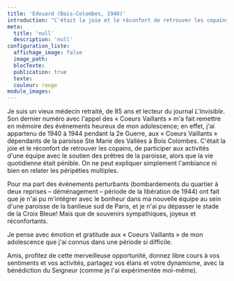 ```yaml
---
title: 'Edouard (Bois-Colombes, 1940)'
introduction: "C'était la joie et le réconfort de retrouver les copains, de participer aux activités d'une équipe avec le soutien des prêtres de la paroisse, alors que la vie quotidienne était pénible. On ne peut expliquer simplement l'ambiance ni bien en relater les péripéties multiples."
meta:
  title: 'null'
  description: 'null'
configuration_liste:
  affichage_image: false
  image_path:
  blocTexte:
  publication: true
  texte:
  couleur: rouge
module_images:
---
```



<div><p>Je suis un vieux m&eacute;decin retrait&eacute;, de 85 ans et lecteur du journal <em>L'</em><em>Invisible</em>. Son dernier num&eacute;ro avec l'appel des &laquo; Coeurs Vaillants &raquo; m'a fait remettre en m&eacute;moire des &eacute;v&eacute;nements heureux de mon adolescence; en effet, j'ai appartenu de 1940 &agrave; 1944 pendant la 2e Guerre, aux &laquo; Coeurs Vaillants &raquo; d&eacute;pendants de la paroisse Ste Marie des Vall&eacute;es &agrave; Bois Colombes. C'&eacute;tait la joie et le r&eacute;confort de retrouver les copains, de participer aux activit&eacute;s d'une &eacute;quipe avec le soutien des pr&ecirc;tres de la paroisse, alors que la vie quotidienne &eacute;tait p&eacute;nible. On ne peut expliquer simplement l'ambiance ni bien en relater les p&eacute;rip&eacute;ties multiples.</p><p>Pour ma part des &eacute;v&eacute;nements perturbants (bombardements du quartier &agrave; deux reprises &ndash; d&eacute;m&eacute;nagement &ndash; p&eacute;riode de la lib&eacute;ration de 1944) ont fait que je n'ai pu m'int&eacute;grer avec le bonheur dans ma nouvelle &eacute;quipe au sein d'une paroisse de la banlieue sud de Paris, et je n'ai pu d&eacute;passer le stade de la Croix Bleue! Mais que de souvenirs sympathiques, joyeux et r&eacute;confortants.</p><p>Je pense avec &eacute;motion et gratitude aux &laquo; Coeurs Vaillants &raquo; de mon adolescence que j'ai connus dans une p&eacute;riode si difficile.</p><p>Amis, profitez de cette merveilleuse opportunit&eacute;, donnez libre cours &agrave; vos sentiments et vos activit&eacute;s, partagez vos &eacute;lans et votre dynamisme, avec la b&eacute;n&eacute;diction du Seigneur (comme je l'ai exp&eacute;riment&eacute;e moi-m&ecirc;me).</p></div>

<div>&nbsp;</div>
